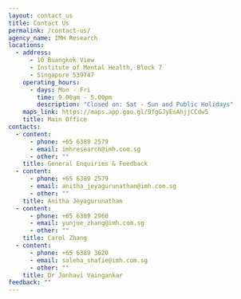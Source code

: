 ```yaml
---
layout: contact_us
title: Contact Us
permalink: /contact-us/
agency_name: IMH Research
locations:
  - address:
      - 10 Buangkok View
      - Institute of Mental Health, Block 7
      - Singapore 539747
    operating_hours:
      - days: Mon - Fri
        time: 9.00am - 5.00pm
        description: "Closed on: Sat - Sun and Public Holidays"
    maps_link: https://maps.app.goo.gl/9fgGJyEsAhjjCCdw5
    title: Main Office
contacts:
  - content:
      - phone: +65 6389 2579
      - email: imhresearch@imh.com.sg
      - other: ""
    title: General Enquiries & Feedback
  - content:
      - phone: +65 6389 2579
      - email: anitha_jeyagurunathan@imh.com.sg
      - other: ""
    title: Anitha Jeyagurunathan
  - content:
      - phone: +65 6389 2960
      - email: yunjue_zhang@imh.com.sg
      - other: ""
    title: Carol Zhang
  - content:
      - phone: +65 6389 3620
      - email: saleha_shafie@imh.com.sg
      - other: ""
    title: Dr Janhavi Vaingankar
feedback: ""
---
```

